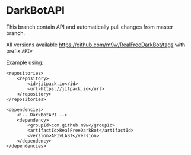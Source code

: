 # DarkBotAPI

This branch contain API and automatically pull changes from master branch.

All versions available https://github.com/m9w/RealFreeDarkBot/tags with prefix `APIv`

Example using:
```
<repositories>
    <repository>
        <id>jitpack.io</id>
        <url>https://jitpack.io</url>
    </repository>
</repositories>

<dependencies>
    <!-- DarkBotAPI -->
    <dependency>
        <groupId>com.github.m9w</groupId>
        <artifactId>RealFreeDarkBot</artifactId>
        <version>APIvLAST</version>
    </dependency>
</dependencies>
```
